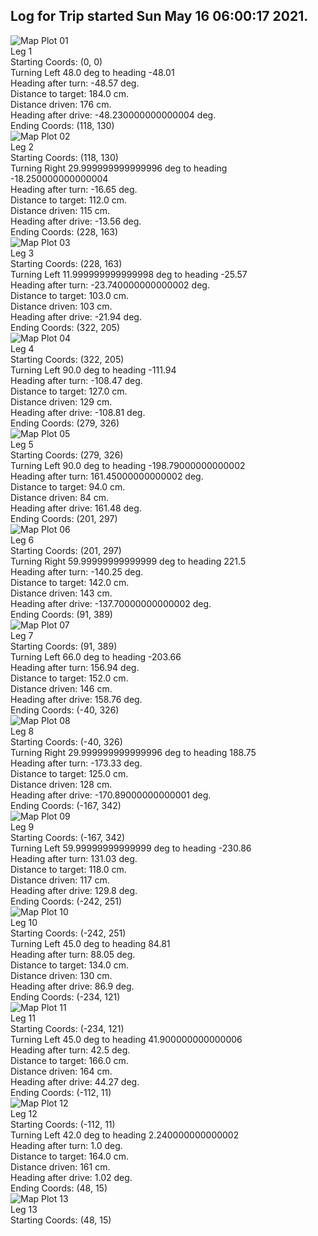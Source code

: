 ## Log for Trip started Sun May 16 06:00:17 2021.  
  
![Map Plot 01](Maps/scanMap01.png)  
Leg 1  
Starting Coords: (0, 0)  
Turning Left 48.0 deg to heading -48.01  
Heading after turn: -48.57 deg.  
Distance to target: 184.0 cm.  
Distance driven: 176 cm.  
Heading after drive: -48.230000000000004 deg.  
Ending Coords: (118, 130)  
![Map Plot 02](Maps/scanMap02.png)  
Leg 2  
Starting Coords: (118, 130)  
Turning Right 29.999999999999996 deg to heading -18.250000000000004  
Heading after turn: -16.65 deg.  
Distance to target: 112.0 cm.  
Distance driven: 115 cm.  
Heading after drive: -13.56 deg.  
Ending Coords: (228, 163)  
![Map Plot 03](Maps/scanMap03.png)  
Leg 3  
Starting Coords: (228, 163)  
Turning Left 11.999999999999998 deg to heading -25.57  
Heading after turn: -23.740000000000002 deg.  
Distance to target: 103.0 cm.  
Distance driven: 103 cm.  
Heading after drive: -21.94 deg.  
Ending Coords: (322, 205)  
![Map Plot 04](Maps/scanMap04.png)  
Leg 4  
Starting Coords: (322, 205)  
Turning Left 90.0 deg to heading -111.94  
Heading after turn: -108.47 deg.  
Distance to target: 127.0 cm.  
Distance driven: 129 cm.  
Heading after drive: -108.81 deg.  
Ending Coords: (279, 326)  
![Map Plot 05](Maps/scanMap05.png)  
Leg 5  
Starting Coords: (279, 326)  
Turning Left 90.0 deg to heading -198.79000000000002  
Heading after turn: 161.45000000000002 deg.  
Distance to target: 94.0 cm.  
Distance driven: 84 cm.  
Heading after drive: 161.48 deg.  
Ending Coords: (201, 297)  
![Map Plot 06](Maps/scanMap06.png)  
Leg 6  
Starting Coords: (201, 297)  
Turning Right 59.99999999999999 deg to heading 221.5  
Heading after turn: -140.25 deg.  
Distance to target: 142.0 cm.  
Distance driven: 143 cm.  
Heading after drive: -137.70000000000002 deg.  
Ending Coords: (91, 389)  
![Map Plot 07](Maps/scanMap07.png)  
Leg 7  
Starting Coords: (91, 389)  
Turning Left 66.0 deg to heading -203.66  
Heading after turn: 156.94 deg.  
Distance to target: 152.0 cm.  
Distance driven: 146 cm.  
Heading after drive: 158.76 deg.  
Ending Coords: (-40, 326)  
![Map Plot 08](Maps/scanMap08.png)  
Leg 8  
Starting Coords: (-40, 326)  
Turning Right 29.999999999999996 deg to heading 188.75  
Heading after turn: -173.33 deg.  
Distance to target: 125.0 cm.  
Distance driven: 128 cm.  
Heading after drive: -170.89000000000001 deg.  
Ending Coords: (-167, 342)  
![Map Plot 09](Maps/scanMap09.png)  
Leg 9  
Starting Coords: (-167, 342)  
Turning Left 59.99999999999999 deg to heading -230.86  
Heading after turn: 131.03 deg.  
Distance to target: 118.0 cm.  
Distance driven: 117 cm.  
Heading after drive: 129.8 deg.  
Ending Coords: (-242, 251)  
![Map Plot 10](Maps/scanMap10.png)  
Leg 10  
Starting Coords: (-242, 251)  
Turning Left 45.0 deg to heading 84.81  
Heading after turn: 88.05 deg.  
Distance to target: 134.0 cm.  
Distance driven: 130 cm.  
Heading after drive: 86.9 deg.  
Ending Coords: (-234, 121)  
![Map Plot 11](Maps/scanMap11.png)  
Leg 11  
Starting Coords: (-234, 121)  
Turning Left 45.0 deg to heading 41.900000000000006  
Heading after turn: 42.5 deg.  
Distance to target: 166.0 cm.  
Distance driven: 164 cm.  
Heading after drive: 44.27 deg.  
Ending Coords: (-112, 11)  
![Map Plot 12](Maps/scanMap12.png)  
Leg 12  
Starting Coords: (-112, 11)  
Turning Left 42.0 deg to heading 2.240000000000002  
Heading after turn: 1.0 deg.  
Distance to target: 164.0 cm.  
Distance driven: 161 cm.  
Heading after drive: 1.02 deg.  
Ending Coords: (48, 15)  
![Map Plot 13](Maps/scanMap13.png)  
Leg 13  
Starting Coords: (48, 15)  
